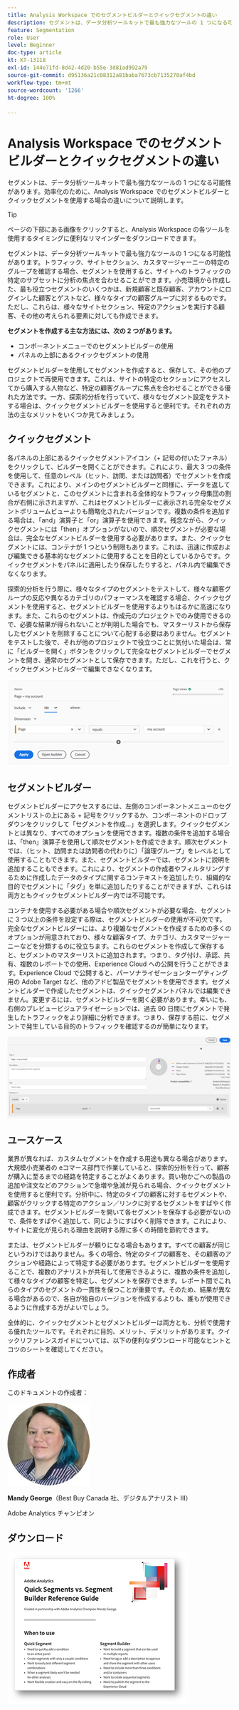 ```yaml
---
title: Analysis Workspace でのセグメントビルダーとクイックセグメントの違い
description: セグメントは、データ分析ツールキットで最も強力なツールの 1 つになる可能性があります。効率化のために、Analysis Workspace でのセグメントビルダーとクイックセグメントを使用する場合の違いについて説明します。
feature: Segmentation
role: User
level: Beginner
doc-type: article
kt: KT-13118
exl-id: 144e71fd-8d42-4d20-b55e-3d81ad992a79
source-git-commit: d95136a21c08312a81baba7673cb7135270af4bd
workflow-type: tm+mt
source-wordcount: '1266'
ht-degree: 100%

---
```


# Analysis Workspace でのセグメントビルダーとクイックセグメントの違い

セグメントは、データ分析ツールキットで最も強力なツールの 1 つになる可能性があります。効率化のために、Analysis Workspace でのセグメントビルダーとクイックセグメントを使用する場合の違いについて説明します。

>[!TIP]
>
> ページの下部にある画像をクリックすると、Analysis Workspace の各ツールを使用するタイミングに便利なリマインダーをダウンロードできます。

セグメントは、データ分析ツールキットで最も強力なツールの 1 つになる可能性があります。トラフィック、サイトセクション、カスタマージャーニーの特定のグループを確認する場合、セグメントを使用すると、サイトへのトラフィックの特定のサブセットに分析の焦点を合わせることができます。小売環境から作成した、最も役立つセグメントのいくつかは、新規顧客と既存顧客、アカウントにログインした顧客とゲストなど、様々なタイプの顧客グループに対するものです。ただし、これらは、様々なサイトセクション、特定のアクションを実行する顧客、その他の考えられる要素に対しても作成できます。

**セグメントを作成する主な方法には、次の 2 つがあります。**

* コンポーネントメニューでのセグメントビルダーの使用
* パネルの上部にあるクイックセグメントの使用

セグメントビルダーを使用してセグメントを作成すると、保存して、その他のプロジェクトで再使用できます。これは、サイトの特定のセクションにアクセスしてから購入する人物など、特定の顧客グループに焦点を合わせることができる優れた方法です。一方、探索的分析を行っていて、様々なセグメント設定をテストする場合は、クイックセグメントビルダーを使用すると便利です。それぞれの方法の主なメリットをいくつか見てみましょう。

## クイックセグメント

各パネルの上部にあるクイックセグメントアイコン（+ 記号の付いたファネル）をクリックして、ビルダーを開くことができます。これにより、最大 3 つの条件を使用して、任意のレベル（ヒット、訪問、または訪問者）でセグメントを作成できます。これにより、メインのセグメントビルダーと同様に、データを返しているセグメントと、このセグメントに含まれる全体的なトラフィック母集団の割合が右側に示されますが、これはセグメントビルダーに表示される完全なセグメントボリュームビューよりも簡略化されたバージョンです。複数の条件を追加する場合は、「and」演算子と「or」演算子を使用できます。残念ながら、クイックセグメントには「then」オプションがないので、順次セグメントが必要な場合は、完全なセグメントビルダーを使用する必要があります。また、クイックセグメントには、コンテナが 1 つという制限もあります。これは、迅速に作成および編集できる基本的なセグメントに使用することを目的としているからです。クイックセグメントをパネルに適用したり保存したりすると、パネル内で編集できなくなります。

探索的分析を行う際に、様々なタイプのセグメントをテストして、様々な顧客グループの反応や異なるカテゴリのパフォーマンスを確認する場合、クイックセグメントを使用すると、セグメントビルダーを使用するよりもはるかに高速になります。また、これらのセグメントは、作成元のプロジェクトでのみ使用できるので、必要な結果が得られないことが判明した場合でも、マスターリストから保存したセグメントを削除することについて心配する必要はありません。セグメントをテストした後で、それが他のプロジェクトで役立つことに気付いた場合は、常に「ビルダーを開く」ボタンをクリックして完全なセグメントビルダーでセグメントを開き、通常のセグメントとして保存できます。ただし、これを行うと、クイックセグメントビルダーで編集できなくなります。

![クイックセグメント](assets/quick-segement.png)

## セグメントビルダー

セグメントビルダーにアクセスするには、左側のコンポーネントメニューのセグメントリストの上にある + 記号をクリックするか、コンポーネントのドロップダウンをクリックして「セグメントを作成…」を選択します。クイックセグメントとは異なり、すべてのオプションを使用できます。複数の条件を追加する場合は、「then」演算子を使用して順次セグメントを作成できます。順次セグメントでは、（ヒット、訪問または訪問者の代わりに）「論理グループ」をレベルとして使用することもできます。また、セグメントビルダーでは、セグメントに説明を追加することもできます。これにより、セグメントの作成者やフィルタリングするために作成したデータのタイプに関するコンテキストを追加したり、組織的な目的でセグメントに「タグ」を単に追加したりすることができますが、これらは両方ともクイックセグメントビルダー内では不可能です。

コンテナを使用する必要がある場合や順次セグメントが必要な場合、セグメントに 3 つ以上の条件を設定する際は、セグメントビルダーの使用が不可欠です。完全なセグメントビルダーには、より複雑なセグメントを作成するための多くのオプションが用意されており、様々な顧客タイプ、カテゴリ、カスタマージャーニーなどを分類するのに役立ちます。これらのセグメントを作成して保存すると、セグメントのマスターリストに追加されます。つまり、タグ付け、承認、共有、複数のレポートでの使用、Experience Cloud への公開を行うことができます。Experience Cloud で公開すると、パーソナライゼーションターゲティング用の Adobe Target など、他のアドビ製品でセグメントを使用できます。セグメントビルダーで作成したセグメントは、クイックセグメントパネルでは編集できません。変更するには、セグメントビルダーを開く必要があります。幸いにも、右側のプレビュービジュアライゼーションでは、過去 90 日間にセグメントで発生したトラフィックをより詳細に分析できます。つまり、保存する前に、セグメントで発生している目的のトラフィックを確認するのが簡単になります。

![セグメントビルダー](assets/segment-builder-quick.png)

## ユースケース

業界が異なれば、カスタムセグメントを作成する用途も異なる場合があります。大規模小売業者の eコマース部門で作業していると、探索的分析を行って、顧客が購入に至るまでの経路を特定することがよくあります。買い物かごへの製品の追加や注文などのアクションで急増や急減が見られる場合、クイックセグメントを使用すると便利です。分析中に、特定のタイプの顧客に対するセグメントや、顧客がクリックする特定のアクション／リンクに対するセグメントをすばやく作成できます。セグメントビルダーを開いて各セグメントを保存する必要がないので、条件をすばやく追加して、同じようにすばやく削除できます。これにより、サイトに変化が見られる理由を説明する際に多くの時間を節約できます。

または、セグメントビルダーが頼りになる場合もあります。すべての顧客が同じというわけではありません。多くの場合、特定のタイプの顧客を、その顧客のアクションや経路によって特定する必要があります。セグメントビルダーを使用することで、複数のアナリストが共有して使用できるように、複数の条件を追加して様々なタイプの顧客を特定し、セグメントを保存できます。レポート間でこれらのタイプのセグメントの一貫性を保つことが重要です。そのため、結果が異なる場合があるので、各自が独自のバージョンを作成するよりも、誰もが使用できるように作成する方がよいでしょう。

全体的に、クイックセグメントとセグメントビルダーは両方とも、分析で使用する優れたツールです。それぞれに目的、メリット、デメリットがあります。クイックリファレンスガイドについては、以下の便利なダウンロード可能なヒントとコツのシートを確認してください。

## 作成者

このドキュメントの作成者：

![Mandy George](assets/mandy-george.jpg)

**Mandy George**（Best Buy Canada 社、デジタルアナリスト III）

Adobe Analytics チャンピオン

## ダウンロード

[![クイックセグメントのダウンロード](assets/quick-segments-download-small.jpg)](assets/Adobe_Analytics_Segments_Vs_Segment_Builder_Reference_Guide.pdf)

